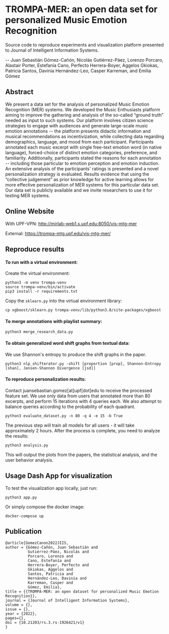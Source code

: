 # TROMPA-MER: an open data set for personalized Music Emotion Recognition

Source code to reproduce experiments and visualization platform presented to Journal of Intelligent Information Systems.

-- Juan Sebastián Gómez-Cañón, Nicolás Gutiérrez-Páez, Lorenzo Porcaro, Alastair Porter, Estefanía Cano, Perfecto Herrera-Boyer, Aggelos Gkiokas, Patricia Santos, Davinia Hernández-Leo, Casper Karreman, and Emilia Gómez

## Abstract

We present a data set for the analysis of personalized Music Emotion Recognition (MER) systems.
We developed the Music Enthusiasts platform aiming to improve the gathering and analysis of the so-called “ground truth” needed as input to such systems.
Our platform involves citizen science strategies to engage with audiences and generate large-scale music emotion annotations -- the platform presents didactic information and musical recommendations as incentivization, while collecting data regarding demographics, language, and mood from each participant.
Participants annotated each music excerpt with single free-text emotion word (in native language), forced-choice of distinct emotion categories, preference, and familiarity.
Additionally, participants stated the reasons for each annotation -- including those particular to emotion perception and emotion induction.
An extensive analysis of the participants' ratings is presented and a novel personalization strategy is evaluated.
Results evidence that using the “collective judgement” as prior knowledge for active learning allows for more effective personalization of MER systems for this particular data set.
Our data set is publicly available and we invite researchers to use it for testing MER systems.

## Online Website

With UPF-VPN: http://mirlab-web1.s.upf.edu:8050/vis-mtg-mer

External: https://trompa-mtg.upf.edu/vis-mtg-mer/

## Reproduce results

#### To run with a virtual environment:

Create the virtual environment:

```
python3 -m venv trompa-venv
source trompa-venv/bin/activate
pip3 install -r requirements.txt
```

Copy the `sklearn.py` into the virtual environment library:

```
cp xgboost/sklearn.py trompa-venv/lib/python3.8/site-packages/xgboost
```

#### To merge annotations with playlist summary:

```
python3 merge_research_data.py
```

#### To obtain generalized word shift graphs from textual data:

We use Shannon's entropy to produce the shift graphs in the paper.

```
python3 nlp_shifterator.py -shift [proportion [prop], Shannon-Entropy [shan], Jensen-Shannon Divergence [jsd]]
```

#### To reproduce personalization results:

Contact juansebastian.gomez[at]upf[dot]edu to receive the processed feature set. We use only data from users that annotated more than 80 excerpts, and perform 15 iterations with 4 queries each. We also attempt to balance queries according to the probability of each quadrant.

```
python3 evaluate_dataset.py -n 80 -q 4 -e 15 -b True
```

The previous step will train all models for all users - it will take approximately 2 hours. After the process is complete, you need to analyze the results:

```
python3 analysis.py
```

This will output the plots from the papers, the statistical analysis, and the user behavior analysis.

## Usage Dash App for visualization

To test the visualization app locally, just run:

```
python3 app.py
```

Or simply compose the docker image:

```
docker-compose up
```
## Publication

```
@article{GomezCanon2022JIIS,
author = {Gómez-Cañón, Juan Sebastián and 
          Gutiérrez-Páez, Nicolás and
          Porcaro, Lorenzo and
          Cano, Estefanía and 
          Herrera-Boyer, Perfecto and 
          Gkiokas, Aggelos and
          Santos, Patricia and
          Hernández-Leo, Davinia and
          Karreman, Casper and
          Gómez, Emilia},
title = {{TROMPA-MER: an open dataset for personalized Music Emotion Recognition}},
journal = {Journal of Intelligent Information Systems},
volume = {},
issue = {},
year = {2022},
pages={},
doi = {10.21203/rs.3.rs-1926421/v1}
}
```

